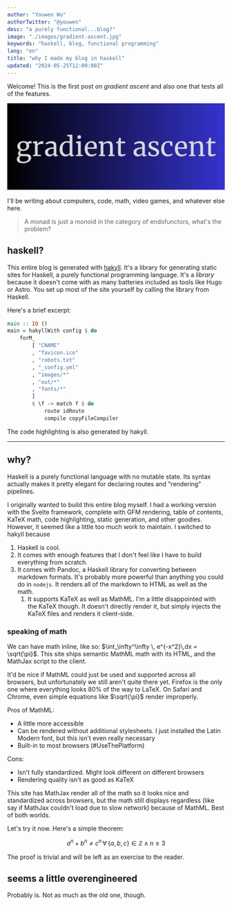 ```yaml
---
author: "Youwen Wu"
authorTwitter: "@youwen"
desc: "a purely functional...blog?"
image: "./images/gradient-ascent.jpg"
keywords: "haskell, blog, functional programming"
lang: "en"
title: "why I made my blog in haskell"
updated: "2024-05-25T12:00:00Z"
---
```


Welcome! This is the first post on _gradient ascent_ and also one that tests all
of the features.

<img
  alt="gradient ascent"
  src="./images/gradient-ascent.jpg"
  style="height: 200px; width: 100%; object-fit: cover"
/>

I'll be writing about computers, code, math, video games, and whatever else
here.

> A monad is just a monoid in the category of endofunctors, what's the problem?

## haskell?

This entire blog is generated with [hakyll](https://jaspervdj.be/hakyll/). It's
a library for generating static sites for Haskell, a purely functional
programming language. It's a _library_ because it doesn't come with as many
batteries included as tools like Hugo or Astro. You set up most of the site
yourself by calling the library from Haskell.

Here's a brief excerpt:

```haskell
main :: IO ()
main = hakyllWith config $ do
    forM_
        [ "CNAME"
        , "favicon.ico"
        , "robots.txt"
        , "_config.yml"
        , "images/*"
        , "out/*"
        , "fonts/*"
        ]
        $ \f -> match f $ do
            route idRoute
            compile copyFileCompiler
```

The code highlighting is also generated by hakyll.

---

## why?

Haskell is a purely functional language with no mutable state. Its syntax
actually makes it pretty elegant for declaring routes and "rendering" pipelines.

I originally wanted to build this entire blog myself. I had a working version
with the Svelte framework, complete with GFM rendering, table of contents, KaTeX
math, code highlighting, static generation, and other goodies. However, it
seemed like a little too much work to maintain. I switched to hakyll because

1. Haskell is cool.
2. It comes with enough features that I don't feel like I have to build
   everything from scratch.
3. It comes with Pandoc, a Haskell library for converting between markdown
   formats. It's probably more powerful than anything you could do in `nodejs`.
   It renders all of the markdown to HTML as well as the math.
   1. It supports KaTeX as well as MathML. I'm a little disappointed with the
      KaTeX though. It doesn't directly render it, but simply injects the KaTeX
      files and renders it client-side.

### speaking of math

We can have math inline, like so:
$\int_\infty^\infty \, e^{-x^2}\,dx = \sqrt{\pi}$. This site ships semantic
MathML math with its HTML, and the MathJax script to the client.

It'd be nice if MathML could just be used and supported across all browsers, but
unfortunately we still aren't quite there yet. Firefox is the only one where
everything looks 80% of the way to LaTeX. On Safari and Chrome, even simple
equations like $\sqrt{\pi}$ render improperly.

Pros of MathML:

- A little more accessible
- Can be rendered without additional stylesheets. I just installed the Latin
  Modern font, but this isn't even really necessary
- Built-in to most browsers (\#UseThePlatform)

Cons:

- Isn't fully standardized. Might look different on different browsers
- Rendering quality isn't as good as KaTeX

This site has MathJax render all of the math so it looks nice and standardized
across browsers, but the math still displays regardless (like say if MathJax
couldn't load due to slow network) because of MathML. Best of both worlds.

Let's try it now. Here's a simple theorem:

$$
a^n + b^n \ne c^n \, \forall\,\left\{ a,\,b,\,c \right\} \in \mathbb{Z} \land n \ge 3
$$

The proof is trivial and will be left as an exercise to the reader.

## seems a little overengineered

Probably is. Not as much as the old one, though.
